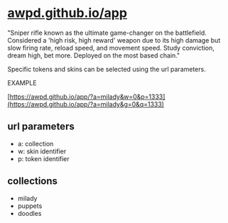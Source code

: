 # [awpd.github.io/app](https://awpd.github.io/app/)

"Sniper rifle known as the ultimate game-changer on the battlefield. Considered a 'high risk, high reward' weapon due to its high damage but slow firing rate, reload speed, and movement speed.
Study conviction, dream high, bet more. Deployed on the most based chain."

Specific tokens and skins can be selected using the url parameters.

EXAMPLE

[https://awpd.github.io/app/?a=milady&w=0&p=1333](https://awpd.github.io/app/?a=milady&g=0&q=1333)

## url parameters
- a: collection
- w: skin identifier
- p: token identifier

## collections
- milady
- puppets
- doodles 


